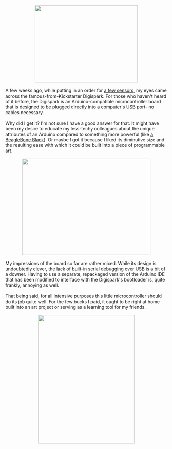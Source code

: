 

<div class="separator" style="clear: both; text-align: center;"><a href="http://3.bp.blogspot.com/-F_-O2R6xoI8/VOJ74biR_-I/AAAAAAAAGoQ/6j6mazwgZQY/s1600/IMG_20150209_190020121.jpg" imageanchor="1" style="margin-left: 1em; margin-right: 1em;"><img border="0" src="http://3.bp.blogspot.com/-F_-O2R6xoI8/VOJ74biR_-I/AAAAAAAAGoQ/6j6mazwgZQY/s1600/IMG_20150209_190020121.jpg" height="240" width="320" /></a></div><br />A few weeks ago, while putting in an order for <a href="http://meinfruhstuck.blogspot.com/2015/02/the-desk-of-maker.html" target="_blank">a few sensors</a>, my eyes came across the famous-from-Kickstarter Digispark. For those who haven't heard of it before, the Digispark is an Arduino-compatible microcontroller board that is designed to be plugged directly into a computer's USB port- no cables necessary.<br /><br />Why did I get it? I'm not sure I have a good answer for that. It might have been my desire to educate my less-techy colleagues about the unique attributes of an Arduino compared to something more powerful (like <a href="http://meinfruhstuck.blogspot.com/2015/02/beaglebone-black-my-personal-cloud.html" target="_blank">a BeagleBone Black</a>). Or maybe I got it because I liked its diminutive size and the resulting ease with which it could be built into a piece of programmable art.<br /><br /><div class="separator" style="clear: both; text-align: center;"><a href="http://3.bp.blogspot.com/-cQshugn7M80/VOJ8B8Fb0xI/AAAAAAAAGoc/RMj8om4ASvg/s1600/IMG_20150209_190117856.jpg" imageanchor="1" style="margin-left: 1em; margin-right: 1em;"><img border="0" src="http://3.bp.blogspot.com/-cQshugn7M80/VOJ8B8Fb0xI/AAAAAAAAGoc/RMj8om4ASvg/s1600/IMG_20150209_190117856.jpg" height="300" width="400" /></a></div><br /><span id="goog_1398853628"></span>My impressions of the board so far are rather mixed. While its design is undoubtedly clever, the lack of built-in serial debugging over USB is a bit of a downer. Having to use a separate, repackaged version of the Arduino IDE that has been modified to interface with the Digispark's bootloader is, quite frankly, annoying as well.<br /><br />That being said, for all intensive purposes this little microcontroller should do its job quite well. For the few bucks I paid, it ought to be right at home built into an art project or serving as a learning tool for my friends.<br /><br /><div class="separator" style="clear: both; text-align: center;"><a href="http://3.bp.blogspot.com/-EsZ_6HpJ3l0/VOJ8RuaB7tI/AAAAAAAAGog/ZeosXZaTLMs/s1600/IMG_20150209_190212525.jpg" imageanchor="1" style="margin-left: 1em; margin-right: 1em;"><img border="0" src="http://3.bp.blogspot.com/-EsZ_6HpJ3l0/VOJ8RuaB7tI/AAAAAAAAGog/ZeosXZaTLMs/s1600/IMG_20150209_190212525.jpg" height="400" width="300" /></a></div><br />
